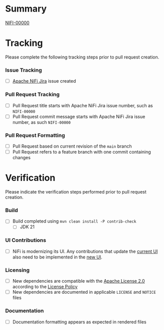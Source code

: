<!-- Licensed to the Apache Software Foundation (ASF) under one or more -->
<!-- contributor license agreements.  See the NOTICE file distributed with -->
<!-- this work for additional information regarding copyright ownership. -->
<!-- The ASF licenses this file to You under the Apache License, Version 2.0 -->
<!-- (the "License"); you may not use this file except in compliance with -->
<!-- the License.  You may obtain a copy of the License at -->
<!--     http://www.apache.org/licenses/LICENSE-2.0 -->
<!-- Unless required by applicable law or agreed to in writing, software -->
<!-- distributed under the License is distributed on an "AS IS" BASIS, -->
<!-- WITHOUT WARRANTIES OR CONDITIONS OF ANY KIND, either express or implied. -->
<!-- See the License for the specific language governing permissions and -->
<!-- limitations under the License. -->

# Summary

[NIFI-00000](https://issues.apache.org/jira/browse/NIFI-00000)

# Tracking

Please complete the following tracking steps prior to pull request creation.

### Issue Tracking

- [ ] [Apache NiFi Jira](https://issues.apache.org/jira/browse/NIFI) issue created

### Pull Request Tracking

- [ ] Pull Request title starts with Apache NiFi Jira issue number, such as `NIFI-00000`
- [ ] Pull Request commit message starts with Apache NiFi Jira issue number, as such `NIFI-00000`

### Pull Request Formatting

- [ ] Pull Request based on current revision of the `main` branch
- [ ] Pull Request refers to a feature branch with one commit containing changes

# Verification

Please indicate the verification steps performed prior to pull request creation.

### Build

- [ ] Build completed using `mvn clean install -P contrib-check`
  - [ ] JDK 21

### UI Contributions

- [ ] NiFi is modernizing its UI. Any contributions that update the [current UI](https://github.com/apache/nifi/tree/main/nifi-framework-bundle/nifi-framework/nifi-web/nifi-web-ui) also need to be implemented in the [new UI](https://github.com/apache/nifi/tree/main/nifi-framework-bundle/nifi-framework/nifi-web/nifi-web-frontend/src/main/nifi).  

### Licensing

- [ ] New dependencies are compatible with the [Apache License 2.0](https://apache.org/licenses/LICENSE-2.0) according to the [License Policy](https://www.apache.org/legal/resolved.html)
- [ ] New dependencies are documented in applicable `LICENSE` and `NOTICE` files

### Documentation

- [ ] Documentation formatting appears as expected in rendered files

